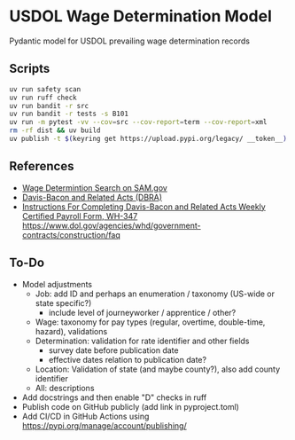 # USDOL Wage Determination Model

Pydantic model for USDOL prevailing wage determination records


## Scripts

```bash
uv run safety scan
uv run ruff check
uv run bandit -r src
uv run bandit -r tests -s B101
uv run -m pytest -vv --cov=src --cov-report=term --cov-report=xml
rm -rf dist && uv build
uv publish -t $(keyring get https://upload.pypi.org/legacy/ __token__)
```


## References

* [Wage Determintion Search on SAM.gov](https://sam.gov/search/?index=dbra)
* [Davis-Bacon and Related Acts (DBRA)](https://www.dol.gov/agencies/whd/government-contracts/construction)
* [Instructions For Completing Davis-Bacon and Related Acts Weekly Certified Payroll Form, WH-347](https://www.dol.gov/agencies/whd/forms/wh347)
https://www.dol.gov/agencies/whd/government-contracts/construction/faq


## To-Do

* Model adjustments
  * Job: add ID and perhaps an enumeration / taxonomy (US-wide or state specific?)
    * include level of journeyworker / apprentice / other?
  * Wage: taxonomy for pay types (regular, overtime, double-time, hazard), validations
  * Determination: validation for rate identifier and other fields
    * survey date before publication date
    * effective dates relation to publication date?
  * Location: Validation of state (and maybe county?), also add county identifier
  * All: descriptions
* Add docstrings and then enable "D" checks in ruff
* Publish code on GitHub publicly (add link in pyproject.toml)
* Add CI/CD in GitHub Actions using https://pypi.org/manage/account/publishing/
